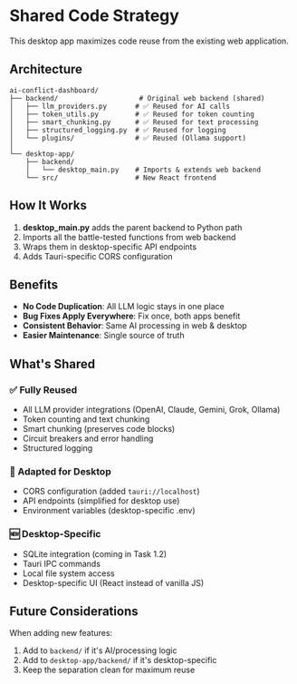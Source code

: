 # Shared Code Strategy

This desktop app maximizes code reuse from the existing web application.

## Architecture

```
ai-conflict-dashboard/
├── backend/                    # Original web backend (shared)
│   ├── llm_providers.py       # ✅ Reused for AI calls
│   ├── token_utils.py         # ✅ Reused for token counting
│   ├── smart_chunking.py      # ✅ Reused for text processing
│   ├── structured_logging.py  # ✅ Reused for logging
│   └── plugins/               # ✅ Reused (Ollama support)
│
└── desktop-app/
    ├── backend/
    │   └── desktop_main.py    # Imports & extends web backend
    └── src/                   # New React frontend

```

## How It Works

1. **desktop_main.py** adds the parent backend to Python path
2. Imports all the battle-tested functions from web backend
3. Wraps them in desktop-specific API endpoints
4. Adds Tauri-specific CORS configuration

## Benefits

- **No Code Duplication**: All LLM logic stays in one place
- **Bug Fixes Apply Everywhere**: Fix once, both apps benefit
- **Consistent Behavior**: Same AI processing in web & desktop
- **Easier Maintenance**: Single source of truth

## What's Shared

### ✅ Fully Reused
- All LLM provider integrations (OpenAI, Claude, Gemini, Grok, Ollama)
- Token counting and text chunking
- Smart chunking (preserves code blocks)
- Circuit breakers and error handling
- Structured logging

### 🔄 Adapted for Desktop
- CORS configuration (added `tauri://localhost`)
- API endpoints (simplified for desktop use)
- Environment variables (desktop-specific .env)

### 🆕 Desktop-Specific
- SQLite integration (coming in Task 1.2)
- Tauri IPC commands
- Local file system access
- Desktop-specific UI (React instead of vanilla JS)

## Future Considerations

When adding new features:
1. Add to `backend/` if it's AI/processing logic
2. Add to `desktop-app/backend/` if it's desktop-specific
3. Keep the separation clean for maximum reuse
